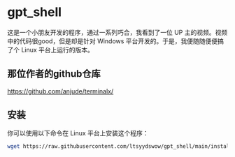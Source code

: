 # gpt_shell

这是一个小朋友开发的程序，通过一系列巧合，我看到了一位 UP 主的视频。视频中的代码很good，但是却是针对 Windows 平台开发的。于是，我便随随便便搞了个 Linux 平台上运行的版本。

## 那位作者的github仓库

https://github.com/anjude/terminalx/

## 安装

你可以使用以下命令在 Linux 平台上安装这个程序：

```bash
wget https://raw.githubusercontent.com/ltsyydswow/gpt_shell/main/install.sh && chmod +x install.sh && sh install.sh
